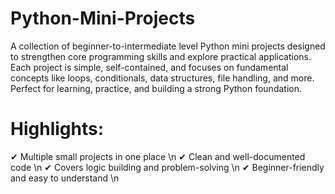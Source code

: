 # Python-Mini-Projects
A collection of beginner-to-intermediate level Python mini projects designed to strengthen core programming skills and explore practical applications. Each project is simple, self-contained, and focuses on fundamental concepts like loops, conditionals, data structures, file handling, and more. Perfect for learning, practice, and building a strong Python foundation.

# Highlights:
✔ Multiple small projects in one place \n
✔ Clean and well-documented code \n
✔ Covers logic building and problem-solving \n
✔ Beginner-friendly and easy to understand \n
